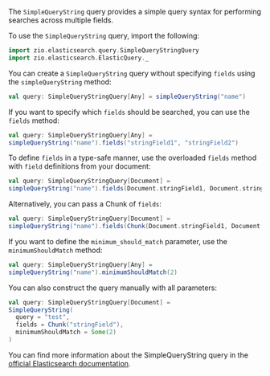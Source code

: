The `SimpleQueryString` query provides a simple query syntax for performing searches across multiple fields.

To use the `SimpleQueryString` query, import the following:
```scala
import zio.elasticsearch.query.SimpleQueryStringQuery
import zio.elasticsearch.ElasticQuery._
```

You can create a `SimpleQueryString` query without specifying `fields` using the `simpleQueryString` method:
```scala
val query: SimpleQueryStringQuery[Any] = simpleQueryString("name")
```

If you want to specify which `fields` should be searched, you can use the `fields` method:
```scala
val query: SimpleQueryStringQuery[Any] =
simpleQueryString("name").fields("stringField1", "stringField2")
```

To define `fields` in a type-safe manner, use the overloaded `fields` method with `field` definitions from your document:
```scala
val query: SimpleQueryStringQuery[Document] =
simpleQueryString("name").fields(Document.stringField1, Document.stringField2)
```

Alternatively, you can pass a Chunk of `fields`:
```scala
val query: SimpleQueryStringQuery[Document] =
simpleQueryString("name").fields(Chunk(Document.stringField1, Document.stringField2))
```

If you want to define the `minimum_should_match` parameter, use the `minimumShouldMatch` method:
```scala
val query: SimpleQueryStringQuery[Any] =
simpleQueryString("name").minimumShouldMatch(2)
```

You can also construct the query manually with all parameters:
```scala
val query: SimpleQueryStringQuery[Document] =
SimpleQueryString(
  query = "test",
  fields = Chunk("stringField"),
  minimumShouldMatch = Some(2)
)
```
You can find more information about the SimpleQueryString query in the [official Elasticsearch documentation](https://www.elastic.co/guide/en/elasticsearch/reference/7.17/query-dsl-simple-query-string-query.html).

